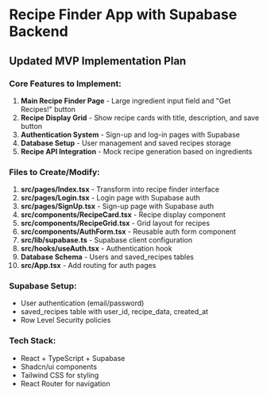# Recipe Finder App with Supabase Backend

## Updated MVP Implementation Plan

### Core Features to Implement:
1. **Main Recipe Finder Page** - Large ingredient input field and "Get Recipes!" button
2. **Recipe Display Grid** - Show recipe cards with title, description, and save button
3. **Authentication System** - Sign-up and log-in pages with Supabase
4. **Database Setup** - User management and saved recipes storage
5. **Recipe API Integration** - Mock recipe generation based on ingredients

### Files to Create/Modify:
1. **src/pages/Index.tsx** - Transform into recipe finder interface
2. **src/pages/Login.tsx** - Login page with Supabase auth
3. **src/pages/SignUp.tsx** - Sign-up page with Supabase auth
4. **src/components/RecipeCard.tsx** - Recipe display component
5. **src/components/RecipeGrid.tsx** - Grid layout for recipes
6. **src/components/AuthForm.tsx** - Reusable auth form component
7. **src/lib/supabase.ts** - Supabase client configuration
8. **src/hooks/useAuth.tsx** - Authentication hook
9. **Database Schema** - Users and saved_recipes tables
10. **src/App.tsx** - Add routing for auth pages

### Supabase Setup:
- User authentication (email/password)
- saved_recipes table with user_id, recipe_data, created_at
- Row Level Security policies

### Tech Stack:
- React + TypeScript + Supabase
- Shadcn/ui components
- Tailwind CSS for styling
- React Router for navigation